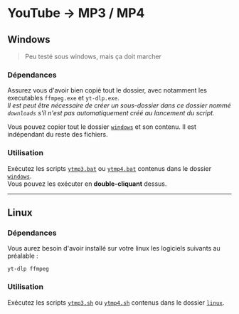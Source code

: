 # YouTube → MP3 / MP4

## Windows
> Peu testé sous windows, mais ça doit marcher
### Dépendances
Assurez vous d'avoir bien copié tout le dossier, avec notamment les executables `ffmpeg.exe` et `yt-dlp.exe`.\
*Il est peut être nécessaire de créer un sous-dossier dans ce dossier nommé `downloads` s'il n'est pas automatiquement créé au lancement du script.*

Vous pouvez copier tout le dossier [`windows`](windows) et son contenu. Il est indépendant du reste des fichiers.

### Utilisation
Exécutez les scripts [`ytmp3.bat`](windows/ytmp3.bat) ou [`ytmp4.bat`](windows/ytmp4.bat) contenus dans le dossier [`windows`](windows).\
Vous pouvez les exécuter en **double-cliquant** dessus.

---

## Linux
### Dépendances
Vous aurez besoin d'avoir installé sur votre linux les logiciels suivants au préalable :
```
yt-dlp ffmpeg
```
### Utilisation
Exécutez les scripts [`ytmp3.sh`](linux/ytmp3.sh) ou [`ytmp4.sh`](linux/ytmp4.sh) contenus dans le dossier [`linux`](linux).